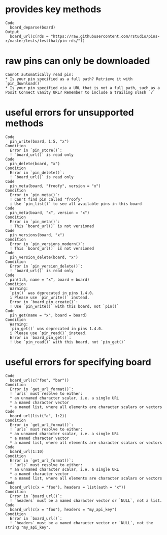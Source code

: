 # provides key methods

    Code
      board_deparse(board)
    Output
      board_url(c(rds = "https://raw.githubusercontent.com/rstudio/pins-r/master/tests/testthat/pin-rds/"))

# raw pins can only be downloaded

    Cannot automatically read pin:
    * Is your pin specified as a full path? Retrieve it with `pin_download()`
    * Is your pin specified via a URL that is not a full path, such as a Posit Connect vanity URL? Remember to include a trailing slash `/`

# useful errors for unsupported methods

    Code
      pin_write(board, 1:5, "x")
    Condition
      Error in `pin_store()`:
      ! `board_url()` is read only
    Code
      pin_delete(board, "x")
    Condition
      Error in `pin_delete()`:
      ! `board_url()` is read only
    Code
      pin_meta(board, "froofy", version = "x")
    Condition
      Error in `pin_meta()`:
      ! Can't find pin called "froofy"
      i Use `pin_list()` to see all available pins in this board
    Code
      pin_meta(board, "x", version = "x")
    Condition
      Error in `pin_meta()`:
      ! This `board_url()` is not versioned
    Code
      pin_versions(board, "x")
    Condition
      Error in `pin_versions_modern()`:
      ! This `board_url()` is not versioned
    Code
      pin_version_delete(board, "x")
    Condition
      Error in `pin_version_delete()`:
      ! `board_url()` is read only
    Code
      pin(1:5, name = "x", board = board)
    Condition
      Warning:
      `pin()` was deprecated in pins 1.4.0.
      i Please use `pin_write()` instead.
      Error in `board_pin_create()`:
      ! Use `pin_write()` with this board, not `pin()`
    Code
      pin_get(name = "x", board = board)
    Condition
      Warning:
      `pin_get()` was deprecated in pins 1.4.0.
      i Please use `pin_read()` instead.
      Error in `board_pin_get()`:
      ! Use `pin_read()` with this board, not `pin_get()`

# useful errors for specifying board

    Code
      board_url(c("foo", "bar"))
    Condition
      Error in `get_url_format()`:
      ! `urls` must resolve to either:
      * an unnamed character scalar, i.e. a single URL
      * a named character vector
      * a named list, where all elements are character scalars or vectors
    Code
      board_url(list("a", 1:2))
    Condition
      Error in `get_url_format()`:
      ! `urls` must resolve to either:
      * an unnamed character scalar, i.e. a single URL
      * a named character vector
      * a named list, where all elements are character scalars or vectors
    Code
      board_url(1:10)
    Condition
      Error in `get_url_format()`:
      ! `urls` must resolve to either:
      * an unnamed character scalar, i.e. a single URL
      * a named character vector
      * a named list, where all elements are character scalars or vectors
    Code
      board_url(c(x = "foo"), headers = list(auth = "x"))
    Condition
      Error in `board_url()`:
      ! `headers` must be a named character vector or `NULL`, not a list.
    Code
      board_url(c(x = "foo"), headers = "my_api_key")
    Condition
      Error in `board_url()`:
      ! `headers` must be a named character vector or `NULL`, not the string "my_api_key".


